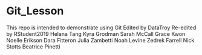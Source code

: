 # Git_Lesson
This repo is intended to demonstrate using Git
Edited by DataTroy
Re-edited by RStudent2019
Helana Tang
Kyra Grodman
Sarah McCall
Grace Kwon
Noelle Erikson
Dara Fitteron
Julia Zambetti
Noah Levine
Zedrek Farrell
Nick Stotts 
Beatrice Pinetti
